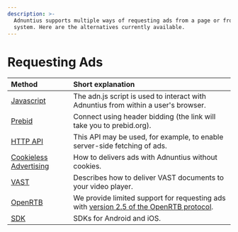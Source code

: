 ```yaml
---
description: >-
  Adnuntius supports multiple ways of requesting ads from a page or from another
  system. Here are the alternatives currently available.
---
```


# Requesting Ads

| Method | Short explanation |
| :--- | :--- |
| [Javascript](intro/) | The adn.js script is used to interact with Adnuntius from within a user's browser. |
| [Prebid](https://docs.prebid.org/dev-docs/bidders.html#adnuntius) | Connect using header bidding \(the link will take you to prebid.org\). |
| [HTTP API](http-api.md) | This API may be used, for example, to enable server-side fetching of ads. |
| [Cookieless Advertising](cookieless-advertising) | How to delivers ads with Adnuntius without cookies. |
| [VAST](vast-2.0.md) | Describes how to deliver VAST documents to your video player. |
| [OpenRTB](open-rtb.md) | We provide limited support for requesting ads with [version 2.5 of the OpenRTB protocol](https://www.iab.com/wp-content/uploads/2016/03/OpenRTB-API-Specification-Version-2-5-FINAL.pdf). |
| [SDK](https://github.com/Adnuntius) | SDKs for Android and iOS.  |

